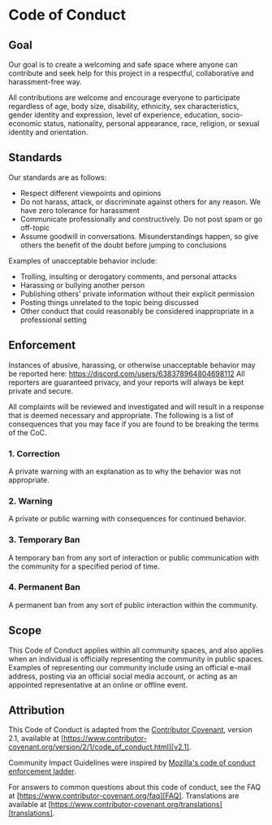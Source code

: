 # Code of Conduct

## Goal

Our goal is to create a welcoming and safe space where anyone can contribute and seek help for this project in a respectful, collaborative
and harassment-free way.

All contributions are welcome and encourage everyone to participate regardless of age, body size, disability, ethnicity, sex characteristics,
gender identity and expression, level of experience, education, socio-economic status, nationality, personal appearance, race, religion,
or sexual identity and orientation.

## Standards

Our standards are as follows:

- Respect different viewpoints and opinions
- Do not harass, attack, or discriminate against others for any reason. We have zero tolerance for harassment
- Communicate professionally and constructively. Do not post spam or go off-topic
- Assume goodwill in conversations. Misunderstandings happen, so give others the benefit of the doubt before jumping to conclusions

Examples of unacceptable behavior include:

- Trolling, insulting or derogatory comments, and personal attacks
- Harassing or bullying another person
- Publishing others' private information without their explicit permission
- Posting things unrelated to the topic being discussed
- Other conduct that could reasonably be considered inappropriate in a professional setting

## Enforcement

Instances of abusive, harassing, or otherwise unacceptable behavior may be reported here: https://discord.com/users/638378964804698112
All reporters are guaranteed privacy, and your reports will always be kept private and secure.

All complaints will be reviewed and investigated and will result in a response that is deemed necessary and appropriate.
The following is a list of consequences that you may face if you are found to be breaking the terms of the CoC.

### 1. Correction

A private warning with an explanation as to why the behavior was not appropriate.

### 2. Warning

A private or public warning with consequences for continued behavior.

### 3. Temporary Ban

A temporary ban from any sort of interaction or public communication with the community for a specified period of time.

### 4. Permanent Ban

A permanent ban from any sort of public interaction within the community.

## Scope

This Code of Conduct applies within all community spaces, and also applies when an individual is officially representing the
community in public spaces. Examples of representing our community include using an official e-mail address, posting via an official
social media account, or acting as an appointed representative at an online or offline event.

## Attribution

This Code of Conduct is adapted from the [Contributor Covenant][homepage],
version 2.1, available at
[https://www.contributor-covenant.org/version/2/1/code_of_conduct.html][v2.1].

Community Impact Guidelines were inspired by
[Mozilla's code of conduct enforcement ladder][Mozilla CoC].

For answers to common questions about this code of conduct, see the FAQ at
[https://www.contributor-covenant.org/faq][FAQ]. Translations are available at
[https://www.contributor-covenant.org/translations][translations].

[homepage]: https://www.contributor-covenant.org
[v2.1]: https://www.contributor-covenant.org/version/2/1/code_of_conduct.html
[Mozilla CoC]: https://github.com/mozilla/diversity
[FAQ]: https://www.contributor-covenant.org/faq
[translations]: https://www.contributor-covenant.org/translations
